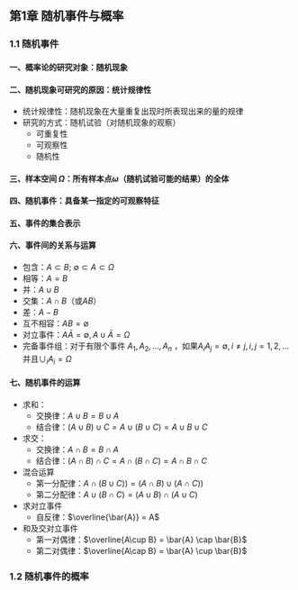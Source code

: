 ## 第1章 随机事件与概率
### 1.1 随机事件
#### 一、概率论的研究对象：随机现象
#### 二、随机现象可研究的原因：统计规律性

+ 统计规律性：随机现象在大量重复出现时所表现出来的量的规律
+ 研究的方式：随机试验（对随机现象的观察）
	+ 可重复性
	+ 可观察性
	+ 随机性

#### 三、样本空间  $\Omega$：所有样本点$\omega$（随机试验可能的结果）的全体

#### 四、随机事件：具备某一指定的可观察特征

#### 五、事件的集合表示

#### 六、事件间的关系与运算

+ 包含：$A \subset B$; $\emptyset \subset A \subset \Omega$
+ 相等：$A = B$
+ 并：$A \cup B$
+ 交集：$A \cap B$（或$AB$）
+ 差：$A-B$
+ 互不相容：$AB = \emptyset$
+ 对立事件：$A\bar{A} = \emptyset, A \cup \bar{A} = \Omega$ 
+ 完备事件组：对于有限个事件 $A_1,A_2,...,A_n$ ，如果$A_iA_j = \emptyset, i \neq j,i,j = 1,2,...$ 并且$\cup_i A_i = \Omega$

#### 七、随机事件的运算

+ 求和：
	+ 交换律：$A\cup B = B \cup A$
	+ 结合律：$(A \cup B) \cup C = A \cup (B \cup C) = A \cup B \cup C$
+ 求交：
	+ 交换律：$A \cap B = B \cap A$
	+ 结合律：$(A \cap B) \cap C = A \cap (B \cap C) = A \cap B \cap C$
+ 混合运算
	+ 第一分配律：$A \cap (B \cup C)) = (A \cap B) \cup (A \cap C))$
	+ 第二分配律：$A \cup (B \cap C) = (A \cup B) \cap (A \cup C)$
+ 求对立事件
	+ 自反律：$\overline{\bar{A}} = A$
+ 和及交对立事件
	+ 第一对偶律：$\overline{A\cup B} = \bar{A} \cap \bar{B}$
	+ 第二对偶律：$\overline{A\cap B} = \bar{A} \cup \bar{B}$

### 1.2 随机事件的概率